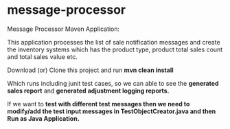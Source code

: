 # message-processor
Message Processor Maven Application: 

This application processes the list of sale notification messages and create the inventory systems which has the product type, product total sales count and total sales value etc.

Download (or) Clone this project and run
<b>mvn clean install</b>

Which runs including junit test cases, so we can able to see the <b>generated sales report</b> and <b>generated adjustment logging reports.</b>

If we want to <b>test with different test messages then we need to modify/add the test input messages in TestObjectCreator.java and then Run as Java Application.</b>
